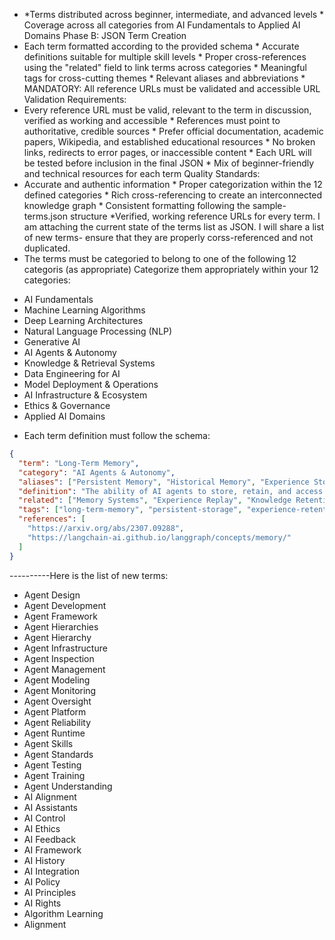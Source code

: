 * *Terms distributed across beginner, intermediate, and advanced levels * Coverage across all categories from AI Fundamentals to Applied AI Domains Phase B: JSON Term Creation
* Each term formatted according to the provided schema * Accurate definitions suitable for multiple skill levels * Proper cross-references using the "related" field to link terms across categories * Meaningful tags for cross-cutting themes * Relevant aliases and abbreviations * MANDATORY: All reference URLs must be validated and accessible URL Validation Requirements:
* Every reference URL must be valid, relevant to the term in discussion, verified as working and accessible * References must point to authoritative, credible sources * Prefer official documentation, academic papers, Wikipedia, and established educational resources * No broken links, redirects to error pages, or inaccessible content * Each URL will be tested before inclusion in the final JSON * Mix of beginner-friendly and technical resources for each term Quality Standards:
* Accurate and authentic information * Proper categorization within the 12 defined categories * Rich cross-referencing to create an interconnected knowledge graph * Consistent formatting following the sample-terms.json structure *Verified, working reference URLs for every term. I am attaching the current state of the terms list as JSON. I will share a list of new terms- ensure that they are properly corss-referenced and not duplicated.
* The terms must be categoried to belong to one of the following 12 categoris (as appropriate)
Categorize them appropriately within your 12 categories:
- AI Fundamentals
- Machine Learning Algorithms
- Deep Learning Architectures
- Natural Language Processing (NLP)
- Generative AI
- AI Agents & Autonomy
- Knowledge & Retrieval Systems
- Data Engineering for AI
- Model Deployment & Operations
- AI Infrastructure & Ecosystem
- Ethics & Governance
- Applied AI Domains
* Each term definition must follow the schema:
```json
{
  "term": "Long-Term Memory",
  "category": "AI Agents & Autonomy",
  "aliases": ["Persistent Memory", "Historical Memory", "Experience Storage"],
  "definition": "The ability of AI agents to store, retain, and access information and experiences over extended periods, enabling learning from past interactions.",
  "related": ["Memory Systems", "Experience Replay", "Knowledge Retention", "Learning History"],
  "tags": ["long-term-memory", "persistent-storage", "experience-retention"],
  "references": [
    "https://arxiv.org/abs/2307.09288",
    "https://langchain-ai.github.io/langgraph/concepts/memory/"
  ]
}
```

----------Here is the list of new terms:
- Agent Design
- Agent Development
- Agent Framework
- Agent Hierarchies
- Agent Hierarchy
- Agent Infrastructure
- Agent Inspection
- Agent Management
- Agent Modeling
- Agent Monitoring
- Agent Oversight
- Agent Platform
- Agent Reliability
- Agent Runtime
- Agent Skills
- Agent Standards
- Agent Testing
- Agent Training
- Agent Understanding
- AI Alignment
- AI Assistants
- AI Control
- AI Ethics
- AI Feedback
- AI Framework
- AI History
- AI Integration
- AI Policy
- AI Principles
- AI Rights
- Algorithm Learning
- Alignment
